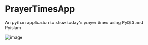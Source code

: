 # PrayerTimesApp
An python application to show today's prayer times
using PyQt5 and Pyislam

![image](https://user-images.githubusercontent.com/111788673/210215387-9ba576bd-07d7-4874-a42d-8313c277675f.png)
